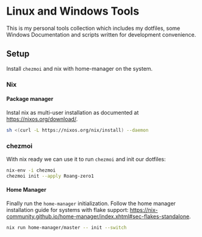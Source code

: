 # Linux and Windows Tools

This is my personal tools collection which includes my dotfiles, some Windows Documentation and scripts written for development convenience.

## Setup

Install `chezmoi` and nix with home-manager on the system.

### Nix

#### Package manager

Instal nix as multi-user installation as documented at <https://nixos.org/download/>.

```bash
sh <(curl -L https://nixos.org/nix/install) --daemon
```

### chezmoi

With nix ready we can use it to run `chezmoi` and init our dotfiles:

```bash
nix-env -i chezmoi
chezmoi init --apply Roang-zero1
```

#### Home Manager

Finally run the `home-manager` initialization. 
Follow the home manager installation guide for systems with flake support: <https://nix-community.github.io/home-manager/index.xhtml#sec-flakes-standalone>.

```bash
nix run home-manager/master -- init --switch
```
